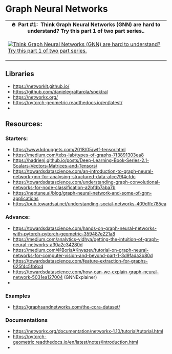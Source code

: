 # Graph Neural Networks #


<table class="table table-striped table-bordered table-vcenter">
    <tr>
        <td align="center"><b>🔥&nbsp; Part #1:&nbsp; Think Graph Neural Networks (GNN) are hard to understand? Try this part 1 of two part series..</b></td>
    </tr>
    <tr>
        <td>
            <div>
                
[![Think Graph Neural Networks (GNN) are hard to understand? Try this part 1 of two part series.](https://img.youtube.com/vi/YdGN-J322y4/0.jpg)](https://www.youtube.com/watch?v=YdGN-J322y4)

  </tr>
</table>



## Libraries ###
- https://networkit.github.io/
- https://github.com/danielegrattarola/spektral
- https://networkx.org/
- https://pytorch-geometric.readthedocs.io/en/latest/
- 



## Resources: ##

### Starters: ###
- https://www.kdnuggets.com/2018/05/wtf-tensor.html
- https://medium.com/tebs-lab/types-of-graphs-7f3891303ea8
- https://hadrienj.github.io/posts/Deep-Learning-Book-Series-2.1-Scalars-Vectors-Matrices-and-Tensors/
- https://towardsdatascience.com/an-introduction-to-graph-neural-network-gnn-for-analysing-structured-data-afce79f4cfdc
- https://towardsdatascience.com/understanding-graph-convolutional-networks-for-node-classification-a2bfdb7aba7b
- https://neptune.ai/blog/graph-neural-network-and-some-of-gnn-applications
- https://pub.towardsai.net/understanding-social-networks-409dffc785ea

### Advance: ###
- https://towardsdatascience.com/hands-on-graph-neural-networks-with-pytorch-pytorch-geometric-359487e221a8
- https://medium.com/analytics-vidhya/getting-the-intuition-of-graph-neural-networks-a30a2c34280d
- https://medium.com/@BorisAKnyazev/tutorial-on-graph-neural-networks-for-computer-vision-and-beyond-part-1-3d9fada3b80d
- https://towardsdatascience.com/feature-extraction-for-graphs-625f4c5fb8cd
- https://towardsdatascience.com/how-can-we-explain-graph-neural-network-5031ea127004 (GNNExplainer)
- 


### Examples ###
- https://graphsandnetworks.com/the-cora-dataset/


### Documentations ###
- https://networkx.org/documentation/networkx-1.10/tutorial/tutorial.html
- https://pytorch-geometric.readthedocs.io/en/latest/notes/introduction.html
- 
